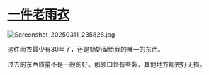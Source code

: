# [一件老雨衣](https://github.com/jaaleng/jaaleng.github.io/issues/192)

![Screenshot_20250311_235828.jpg](https://img.134688.xyz/file/K1/1741912886001_Screenshot_20250311_235828.jpg)

这件雨衣最少有30年了，还是奶奶留给我的唯一的东西。

过去的东西质量不是一般的好。那领口处有些裂，其他地方都完好无损。

<!--more-/>

![](https://pic.superbed.cc/item/67d37d44f688033adbf812b9.jpg)

也不是不能扔。主要是现在这个雨少。一年也用不了几回，临时凑合一下就上班路上用一下，感觉也不用重买新的。

有时想想，穿了个30多年的雨衣，感觉自己就像个老古董。